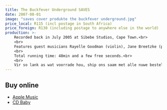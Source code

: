 ```yaml
---
title: The Buckfever Underground SAVES
date: 2007-08-01
image: "saves cover produkte the buckfever underground.jpg"
price_local: R115 (incl postage in South Africa)
price_foreign: R130 (including postage to anywhere else in the world)
production: >-
    Recorded back in July 2005 at Sibebe Studios, Cape Town.<br>
    <br>
    Features guest musicians Rayelle Goodman (violin), Jane Breetzke (piano, backing vocals) and Andre Spies (French horn).<br>
    <br>
    Total running time: 48min and a few free seconds.<br>
    <br>
    Vir so lank as wat voorrade hou, ship ons saam met alle nuwe bestellings 'n gratis The Buckfever Underground Saves badge. Even if you already have one.
---
```


## Buy online

- [Apple Music](https://itunes.apple.com/WebObjects/MZStore.woa/wa/viewAlbum?playListId=265957191)
- [CD Baby](https://store.cdbaby.com/cd/buckfeverunderground)
